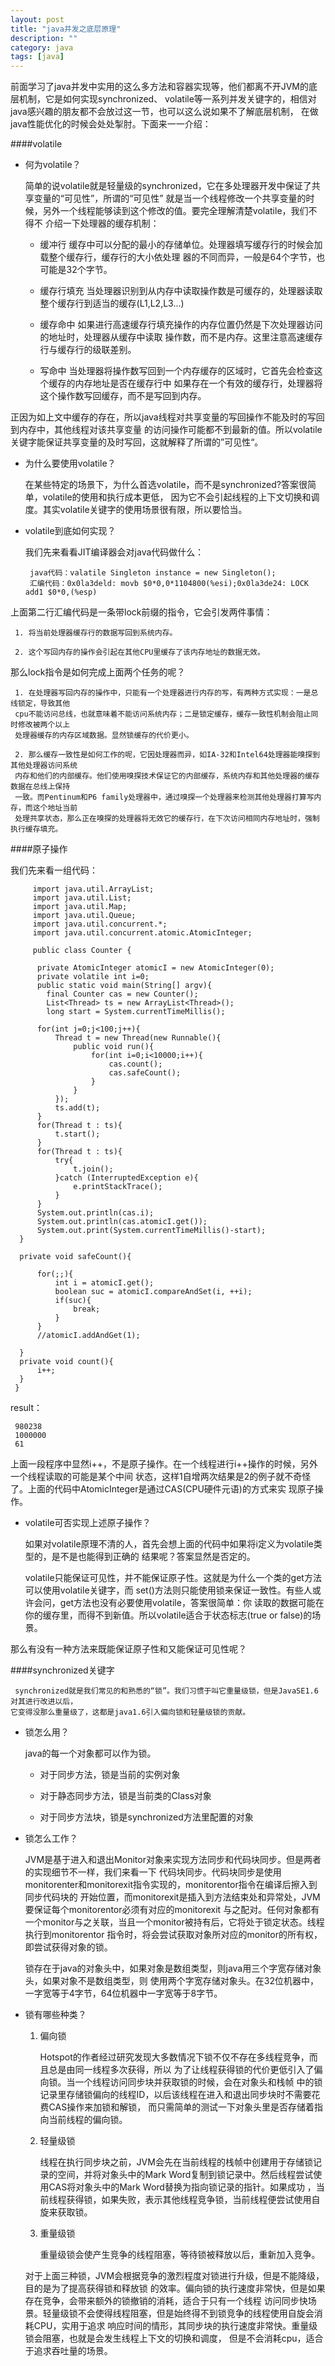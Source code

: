 ```yaml
---
layout: post
title: "java并发之底层原理"
description: ""
category: java
tags: [java]
---
```

前面学习了java并发中实用的这么多方法和容器实现等，他们都离不开JVM的底层机制，它是如何实现synchronized、
volatile等一系列并发关键字的，相信对java感兴趣的朋友都不会放过这一节，也可以这么说如果不了解底层机制，
在做java性能优化的时候会处处掣肘。下面来一一介绍：

####volatile

  * 何为volatile？
  
     简单的说volatile就是轻量级的synchronized，它在多处理器开发中保证了共享变量的“可见性”，所谓的“可见性”
就是当一个线程修改一个共享变量的时候，另外一个线程能够读到这个修改的值。要完全理解清楚volatile，我们不得不
介绍一下处理器的缓存机制：

     * 缓冲行 缓存中可以分配的最小的存储单位。处理器填写缓存行的时候会加载整个缓存行，缓存行的大小依处理
    器的不同而异，一般是64个字节，也可能是32个字节。
    
     * 缓存行填充 当处理器识别到从内存中读取操作数是可缓存的，处理器读取整个缓存行到适当的缓存(L1,L2,L3...)
     
     * 缓存命中 如果进行高速缓存行填充操作的内存位置仍然是下次处理器访问的地址时，处理器从缓存中读取
     操作数，而不是内存。这里注意高速缓存行与缓存行的级联差别。
     
     * 写命中 当处理器将操作数写回到一个内存缓存的区域时，它首先会检查这个缓存的内存地址是否在缓存行中
     如果存在一个有效的缓存行，处理器将这个操作数写回缓存，而不是写回到内存。
     
  正因为如上文中缓存的存在，所以java线程对共享变量的写回操作不能及时的写回到内存中，其他线程对该共享变量
的访问操作可能都不到最新的值。所以volatile关键字能保证共享变量的及时写回，这就解释了所谓的”可见性“。

  * 为什么要使用volatile？
  
     在某些特定的场景下，为什么首选volatile，而不是synchronized?答案很简单，volatile的使用和执行成本更低，
因为它不会引起线程的上下文切换和调度。其实volatile关键字的使用场景很有限，所以要恰当。

  * volatile到底如何实现？
  
     我们先来看看JIT编译器会对java代码做什么：

         java代码：valatile Singleton instance = new Singleton();
         汇编代码：0x0la3deld: movb $0*0,0*1104800(%esi);0x0la3de24: LOCK add1 $0*0,(%esp)
     
   上面第二行汇编代码是一条带lock前缀的指令，它会引发两件事情：
     
     1. 将当前处理器缓存行的数据写回到系统内存。
     
     2. 这个写回内存的操作会引起在其他CPU里缓存了该内存地址的数据无效。
     
   那么lock指令是如何完成上面两个任务的呢？
   
     1. 在处理器写回内存的操作中，只能有一个处理器进行内存的写，有两种方式实现：一是总线锁定，导致其他
     cpu不能访问总线，也就意味着不能访问系统内存；二是锁定缓存，缓存一致性机制会阻止同时修改被两个以上
     处理器缓存的内存区域数据。显然锁缓存的代价更小。
     
     2. 那么缓存一致性是如何工作的呢，它因处理器而异，如IA-32和Intel64处理器能嗅探到其他处理器访问系统
     内存和他们的内部缓存。他们使用嗅探技术保证它的内部缓存，系统内存和其他处理器的缓存数据在总线上保持
     一致。而Pentinum和P6 family处理器中，通过嗅探一个处理器来检测其他处理器打算写内存，而这个地址当前
     处理共享状态，那么正在嗅探的处理器将无效它的缓存行，在下次访问相同内存地址时，强制执行缓存填充。
     
####原子操作
     
  我们先来看一组代码：
  
         import java.util.ArrayList;
         import java.util.List;
         import java.util.Map;
         import java.util.Queue;
         import java.util.concurrent.*;
         import java.util.concurrent.atomic.AtomicInteger;

         public class Counter {
      
          private AtomicInteger atomicI = new AtomicInteger(0);
          private volatile int i=0;
          public static void main(String[] argv){
            final Counter cas = new Counter();
            List<Thread> ts = new ArrayList<Thread>();
            long start = System.currentTimeMillis();
          
          for(int j=0;j<100;j++){
              Thread t = new Thread(new Runnable(){
        		  public void run(){
        			  for(int i=0;i<10000;i++){
        				  cas.count();
        				  cas.safeCount();
        			  }
        		  }
        	  });
        	  ts.add(t);
          }
          for(Thread t : ts){
        	  t.start();
          }
          for(Thread t : ts){
        	  try{
        		  t.join();
        	  }catch (InterruptedException e){
        		  e.printStackTrace();
        	  }
          }
          System.out.println(cas.i);
          System.out.println(cas.atomicI.get());
          System.out.print(System.currentTimeMillis()-start);
      } 
      
      private void safeCount(){
    	  
    	  for(;;){
    		  int i = atomicI.get();
    		  boolean suc = atomicI.compareAndSet(i, ++i);
    		  if(suc){
    			  break;
    		  }
    	  }
    	  //atomicI.addAndGet(1);
    	  
      }
      private void count(){
    	  i++;
      }
     }
   
   result：
           
     980238
     1000000
     61

  上面一段程序中显然i++，不是原子操作。在一个线程进行i++操作的时候，另外一个线程读取的可能是某个中间
状态，这样1自增两次结果是2的例子就不奇怪了。上面的代码中AtomicInteger是通过CAS(CPU硬件元语)的方式来实
现原子操作。

  * volatile可否实现上述原子操作？
  
     如果对volatile原理不清的人，首先会想上面的代码中如果将i定义为volatile类型的，是不是也能得到正确的
结果呢？答案显然是否定的。

     volatile只能保证可见性，并不能保证原子性。这就是为什么一个类的get方法可以使用volatile关键字，而
     set()方法则只能使用锁来保证一致性。有些人或许会问，get方法也没有必要使用volatile，答案很简单：你
     读取的数据可能在你的缓存里，而得不到新值。所以volatile适合于状态标志(true or false)的场景。
     
  那么有没有一种方法来既能保证原子性和又能保证可见性呢？
  
####synchronized关键字

     synchronized就是我们常见的和熟悉的“锁”。我们习惯于叫它重量级锁，但是JavaSE1.6对其进行改进以后，
    它变得没那么重量级了，这都是java1.6引入偏向锁和轻量级锁的贡献。
    
   * 锁怎么用？
   
     java的每一个对象都可以作为锁。

     * 对于同步方法，锁是当前的实例对象
     
     * 对于静态同步方法，锁是当前类的Class对象
     
     * 对于同步方法块，锁是synchronized方法里配置的对象
     
   * 锁怎么工作？
   
     JVM是基于进入和退出Monitor对象来实现方法同步和代码块同步。但是两者的实现细节不一样，我们来看一下
代码块同步。代码块同步是使用monitorenter和monitorexit指令实现的，monitorentor指令在编译后擦入到同步代码块的
开始位置，而monitorexit是插入到方法结束处和异常处，JVM要保证每个monitorentor必须有对应的monitorexit
与之配对。任何对象都有一个monitor与之关联，当且一个monitor被持有后，它将处于锁定状态。线程执行到monitorentor
指令时，将会尝试获取对象所对应的monitor的所有权，即尝试获得对象的锁。
     
     锁存在于java的对象头中，如果对象是数组类型，则java用三个字宽存储对象头，如果对象不是数组类型，则
使用两个字宽存储对象头。在32位机器中，一字宽等于4字节，64位机器中一字宽等于8字节。

   * 锁有哪些种类？
   
     1. 偏向锁

         Hotspot的作者经过研究发现大多数情况下锁不仅不存在多线程竞争，而且总是由同一线程多次获得，所以
         为了让线程获得锁的代价更低引入了偏向锁。当一个线程访问同步块并获取锁的时候，会在对象头和栈帧
         中的锁记录里存储锁偏向的线程ID，以后该线程在进入和退出同步块时不需要花费CAS操作来加锁和解锁，
         而只需简单的测试一下对象头里是否存储着指向当前线程的偏向锁。
         
     2. 轻量级锁
     
         线程在执行同步块之前，JVM会先在当前线程的栈帧中创建用于存储锁记录的空间，并将对象头中的Mark
         Word复制到锁记录中。然后线程尝试使用CAS将对象头中的Mark Word替换为指向锁记录的指针。如果成功
         ，当前线程获得锁，如果失败，表示其他线程竞争锁，当前线程便尝试使用自旋来获取锁。
         
     3. 重量级锁
     
         重量级锁会使产生竞争的线程阻塞，等待锁被释放以后，重新加入竞争。
         
     对于上面三种锁，JVM会根据竞争的激烈程度对锁进行升级，但是不能降级，目的是为了提高获得锁和释放锁
     的效率。偏向锁的执行速度非常快，但是如果存在竞争，会带来额外的锁撤销的消耗，适合于只有一个线程
     访问同步快场景。轻量级锁不会使得线程阻塞，但是始终得不到锁竞争的线程使用自旋会消耗CPU，实用于追求
     响应时间的情形，其同步块的执行速度非常快。重量级锁会阻塞，也就是会发生线程上下文的切换和调度，
     但是不会消耗cpu，适合于追求吞吐量的场景。
     
     
     
     
     
     
     
     
     
     
     
     
     
     
     
     
     
     
     
     


































    
    
    

    
    
    
    
    
    
    
    
    
    
    
    
    
    
    
    
    
    
    
    
    
    
    
    
    
    
    
    
    
    
    













  






































   
   
   
   
   
   
   
   
   
   
   
   
















        

   

     


















        























































        
        
        
        
        
        
        
        
        
        
        
        
        
        
        
        
        
        
        
        
        
        
        
        
        
        
        
        
        
        
        
        
        


































































  






























   
   
  
  
	
	
	
	
	
	
	
	
	
	
	
	
  